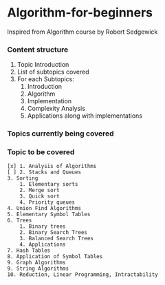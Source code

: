 # Algorithm-for-beginners
Inspired from Algorithm course by Robert Sedgewick

### Content structure
1. Topic Introduction
2. List of subtopics covered
3. For each Subtopics:
	1. Introduction
	2. Algorithm
	3. Implementation
	4. Complexity Analysis
	5. Applications along with implementations
	
### Topics currently being covered


### Topic to be covered
	[x] 1. Analysis of Algorithms
	[ ] 2. Stacks and Queues
	3. Sorting
		1. Elementary sorts
		2. Merge sort
		3. Quick sort
		4. Priority queues
	4. Union Find Algorithms
	5. Elementary Symbol Tables
	6. Trees
		1. Binary trees
		2. Binary Search Trees
		3. Balanced Search Trees
		4. Applications
	7. Hash Tables
	8. Application of Symbol Tables
	9. Graph Algorithms
	9. String Algorithms
	10. Reduction, Linear Programming, Intractability
	
	
